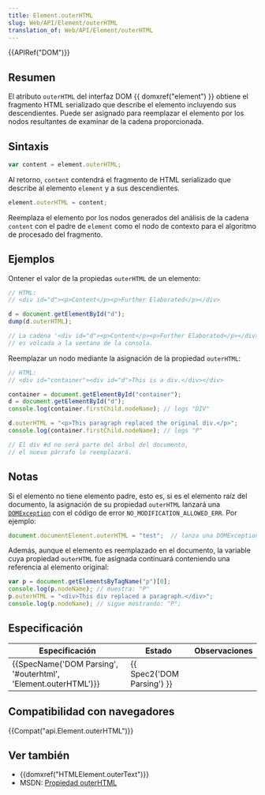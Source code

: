 ```yaml
---
title: Element.outerHTML
slug: Web/API/Element/outerHTML
translation_of: Web/API/Element/outerHTML
---
```

{{APIRef("DOM")}}

## Resumen

El atributo `outerHTML` del interfaz DOM {{ domxref("element") }} obtiene el fragmento HTML serializado que describe el elemento incluyendo sus descendientes. Puede ser asignado para reemplazar el elemento por los nodos resultantes de examinar de la cadena proporcionada.

## Sintaxis

```js
var content = element.outerHTML;
```

Al retorno, `content` contendrá el fragmento de HTML serializado que describe al elemento `element` y a sus descendientes.

```js
element.outerHTML = content;
```

Reemplaza el elemento por los nodos generados del análisis de la cadena `content` con el padre de `element` como el nodo de contexto para el algoritmo de procesado del fragmento.

## Ejemplos

Ontener el valor de la propiedas `outerHTML` de un elemento:

```js
// HTML:
// <div id="d"><p>Content</p><p>Further Elaborated</p></div>

d = document.getElementById("d");
dump(d.outerHTML);

// La cadena '<div id="d"><p>Content</p><p>Further Elaborated</p></div>'
// es volcada a la ventana de la consola.
```

Reemplazar un nodo mediante la asignación de la propiedad `outerHTML`:

```js
// HTML:
// <div id="container"><div id="d">This is a div.</div></div>

container = document.getElementById("container");
d = document.getElementById("d");
console.log(container.firstChild.nodeName); // logs "DIV"

d.outerHTML = "<p>This paragraph replaced the original div.</p>";
console.log(container.firstChild.nodeName); // logs "P"

// El div #d no será parte del árbol del documento,
// el nuevo párrafo lo reemplazará.
```

## Notas

Si el elemento no tiene elemento padre, esto es, si es el elemento raíz del documento, la asignación de su propiedad `outerHTML` lanzará una [`DOMException`](/en/DOM/DOMException) con el código de error `NO_MODIFICATION_ALLOWED_ERR`. Por ejemplo:

```js
document.documentElement.outerHTML = "test";  // lanza una DOMException
```

Además, aunque el elemento es reemplazado en el documento, la variable cuya propiedad `outerHTML` fue asignada continuará conteniendo una referencia al elemento original:

```js
var p = document.getElementsByTagName("p")[0];
console.log(p.nodeName); // muestra: "P"
p.outerHTML = "<div>This div replaced a paragraph.</div>";
console.log(p.nodeName); // sigue mostrando: "P";
```

## Especificación

| Especificación                                                                       | Estado                               | Observaciones |
| ------------------------------------------------------------------------------------ | ------------------------------------ | ------------- |
| {{SpecName('DOM Parsing', '#outerhtml', 'Element.outerHTML')}} | {{ Spec2('DOM Parsing') }} |               |

## Compatibilidad con navegadores

{{Compat("api.Element.outerHTML")}}

## Ver también

- {{domxref("HTMLElement.outerText")}}
- MSDN: [Propiedad outerHTML](http://msdn.microsoft.com/en-us/library/ms534310%28v=vs.85%29.aspx)

